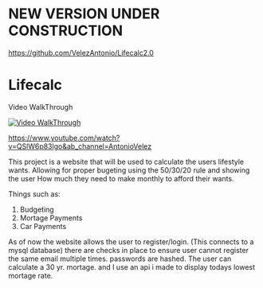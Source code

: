 # NEW VERSION UNDER CONSTRUCTION

https://github.com/VelezAntonio/Lifecalc2.0

# Lifecalc

Video WalkThrough

[![Video WalkThrough](https://img.youtube.com/vi/QSlW6p83lgo/0.jpg)](https://www.youtube.com/watch?v=QSlW6p83lgo)


https://www.youtube.com/watch?v=QSlW6p83lgo&ab_channel=AntonioVelez

This project is a website that will be used to calculate the users lifestyle wants. Allowing for proper bugeting
using the 50/30/20 rule and showing the user How much they need to make monthly to afford their wants.

Things such as:
1. Budgeting
2. Mortage Payments
3. Car Payments

As of now the website allows the user to register/login. (This connects to a mysql database)
there are checks in place to ensure user cannot register the same email multiple times.
passwords are hashed.
The user can calculate a 30 yr. mortage. and I use an api i made to display todays lowest mortage rate.
